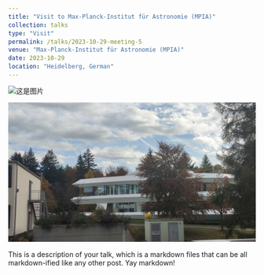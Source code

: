 ```yaml
---
title: "Visit to Max-Planck-Institut für Astronomie (MPIA)"
collection: talks
type: "Visit"
permalink: /talks/2023-10-29-meeting-5
venue: "Max-Planck-Institut für Astronomie (MPIA)"
date: 2023-10-29
location: "Heidelberg, German"
---
```


![这是图片](../images/MPA1.jpg "MPA")


![这是图片](../images/MPA2.jpg "MPA")


This is a description of your talk, which is a markdown files that can be all markdown-ified like any other post. Yay markdown!

